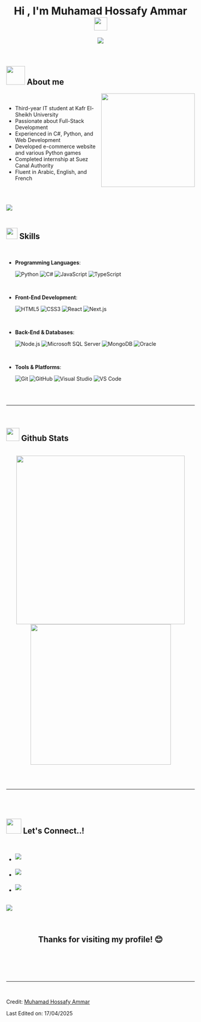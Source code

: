 <h1 align="center"><b>Hi , I'm Muhamad Hossafy Ammar </b><img src="https://media.giphy.com/media/hvRJCLFzcasrR4ia7z/giphy.gif" width="35"></h1>

<p align="center">
  <a href="https://github.com/DenverCoder1/readme-typing-svg"><img src="https://readme-typing-svg.herokuapp.com?font=Time+New+Roman&color=cyan&size=25&center=true&vCenter=true&width=600&height=100&lines=Software+Engineering+Student;Full-Stack+Developer;Python+and+C%23+Developer;Active+Learner;Love+to+code+and+create..<3"></a>
</p>

<br>

## <picture><img src="https://raw.githubusercontent.com/Tarikul-Islam-Anik/Animated-Fluent-Emojis/master/Emojis/Hand%20gestures/Waving%20Hand.png" width="50px"></picture> **About me**

<picture> <img align="right" src="https://raw.githubusercontent.com/mayankchaudhary26/Cool-Readme-ideas/master/data/octocat/baracktocat.jpg" width="250px"></picture>

<br>

- Third-year IT student at Kafr El-Sheikh University
- Passionate about Full-Stack Development
- Experienced in C#, Python, and Web Development
- Developed e-commerce website and various Python games
- Completed internship at Suez Canal Authority
- Fluent in Arabic, English, and French

<br><br>

<img src="https://raw.githubusercontent.com/andreasbm/readme/master/assets/lines/colored.png"><br><br>

## <img src="https://raw.githubusercontent.com/Tarikul-Islam-Anik/Animated-Fluent-Emojis/master/Emojis/Objects/Hammer%20and%20Wrench.png" width="30"><b> Skills</b>
<br>

<p align="center">

- **Programming Languages**:
    
    ![Python](https://img.shields.io/badge/Python-3776AB?style=for-the-badge&logo=python&logoColor=white)
    ![C#](https://img.shields.io/badge/C%23-239120?style=for-the-badge&logo=c-sharp&logoColor=white)
    ![JavaScript](https://img.shields.io/badge/JavaScript-F7DF1E?style=for-the-badge&logo=javascript&logoColor=black)
    ![TypeScript](https://img.shields.io/badge/TypeScript-3178C6?style=for-the-badge&logo=typescript&logoColor=white)

<br>   
    
- **Front-End Development**:

   ![HTML5](https://img.shields.io/badge/HTML5-E34F26?style=for-the-badge&logo=html5&logoColor=white)
   ![CSS3](https://img.shields.io/badge/CSS3-1572B6?style=for-the-badge&logo=css3&logoColor=white)
   ![React](https://img.shields.io/badge/React-61DAFB?style=for-the-badge&logo=react&logoColor=black)
   ![Next.js](https://img.shields.io/badge/Next.js-000000?style=for-the-badge&logo=next.js&logoColor=white)
 
<br>

- **Back-End & Databases**:

    ![Node.js](https://img.shields.io/badge/Node.js-339933?style=for-the-badge&logo=node.js&logoColor=white)
    ![Microsoft SQL Server](https://img.shields.io/badge/Microsoft%20SQL%20Server-CC2927?style=for-the-badge&logo=microsoft%20sql%20server&logoColor=white)
    ![MongoDB](https://img.shields.io/badge/MongoDB-47A248?style=for-the-badge&logo=mongodb&logoColor=white)
    ![Oracle](https://img.shields.io/badge/Oracle-F80000?style=for-the-badge&logo=oracle&logoColor=white)

<br>

- **Tools & Platforms**:

    ![Git](https://img.shields.io/badge/Git-F05032?style=for-the-badge&logo=git&logoColor=white)
    ![GitHub](https://img.shields.io/badge/GitHub-181717?style=for-the-badge&logo=github&logoColor=white)
    ![Visual Studio](https://img.shields.io/badge/Visual%20Studio-5C2D91?style=for-the-badge&logo=visual%20studio&logoColor=white)
    ![VS Code](https://img.shields.io/badge/VS%20Code-007ACC?style=for-the-badge&logo=visual%20studio%20code&logoColor=white)
    

</p>

<br>
<br>

-----

<br>

## <img src="https://raw.githubusercontent.com/Tarikul-Islam-Anik/Animated-Fluent-Emojis/master/Emojis/Activities/Bar%20Chart.png" width="35"><b> Github Stats </b>
<br>

<div align="center">

<a href="https://github.com/Muhamedhossafy/">
  <img src="https://github-readme-stats.vercel.app/api?username=Muhamedhossafy&show_icons=true&theme=radical" width="450"/>
  <img src="https://github-readme-stats.vercel.app/api/top-langs/?username=Muhamedhossafy&layout=compact&theme=radical" width="375"/>
</a>
</div>

<br>
<br>
<br>

-----

<br>
<br>

## <b> <img src="https://raw.githubusercontent.com/Tarikul-Islam-Anik/Animated-Fluent-Emojis/master/Emojis/Hand%20gestures/Handshake.png" width="40"> Let's Connect..!</b>
<br>
<div align='left'>

<ul>

<li>
<a href="https://linkedin.com/in/muhamad-ammar-18b427306" target="_blank">
<img src="https://img.shields.io/badge/LinkedIn-Muhamad_Ammar-0077B5?style=for-the-badge&logo=linkedin&logoColor=white" style="margin-bottom: 5px;"/>
</a>
</li>

<br>

<li>
<a href="mailto:Muhamad.ammar09001@qmail.com" target="_blank">
<img src="https://img.shields.io/badge/Gmail-Muhamad.Ammar-EA4335?style=for-the-badge&logo=gmail&logoColor=white" style="margin-bottom: 5px;" />
</a>
</li>

<br>

<li>
<a href="https://github.com/Muhamedhossafy" target="_blank">
<img src="https://img.shields.io/badge/GitHub-Muhamedhossafy-181717?style=for-the-badge&logo=github&logoColor=white" style="margin-bottom: 5px;"/>
</a>
</li>
	
</ul>
</div>

<br>
<img src="https://raw.githubusercontent.com/andreasbm/readme/master/assets/lines/colored.png">
<br>
<br>
<br>

<div align='center'>

## <b>Thanks for visiting my profile! 😊</b>

</div>
<br>
<br>
<br>
<br>

---

<br>

Credit: [Muhamad Hossafy Ammar](https://github.com/Muhamedhossafy)

Last Edited on: 17/04/2025
